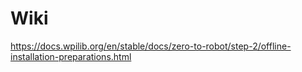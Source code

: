 # Wiki

https://docs.wpilib.org/en/stable/docs/zero-to-robot/step-2/offline-installation-preparations.html
